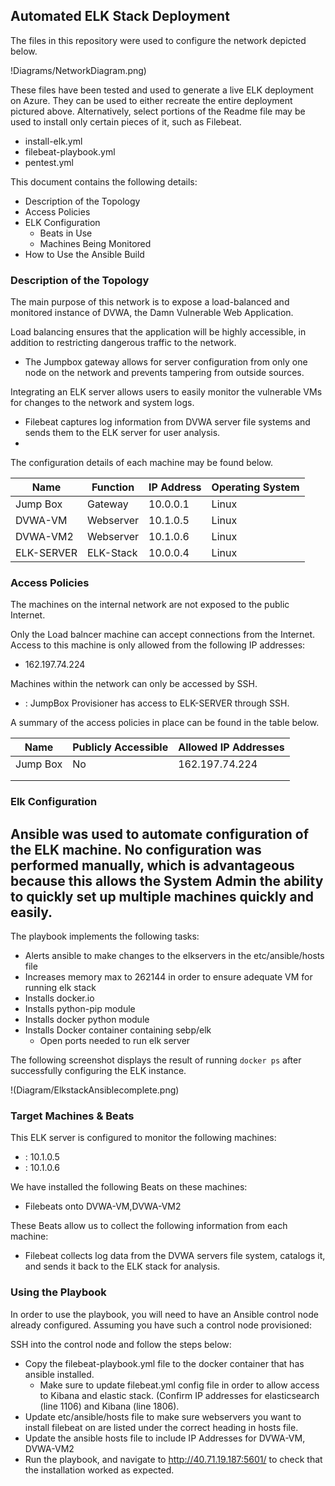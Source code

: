 ## Automated ELK Stack Deployment

The files in this repository were used to configure the network depicted below.

!Diagrams/NetworkDiagram.png)

These files have been tested and used to generate a live ELK deployment on Azure. They can be used to either recreate the entire deployment pictured above. Alternatively, select portions of the Readme file may be used to install only certain pieces of it, such as Filebeat.

  - install-elk.yml
  - filebeat-playbook.yml
  - pentest.yml

This document contains the following details:
- Description of the Topology
- Access Policies
- ELK Configuration
  - Beats in Use
  - Machines Being Monitored
- How to Use the Ansible Build


### Description of the Topology

The main purpose of this network is to expose a load-balanced and monitored instance of DVWA, the Damn Vulnerable Web Application.

Load balancing ensures that the application will be highly accessible, in addition to restricting dangerous traffic to the network.
- The Jumpbox gateway allows for server configuration from only one node on the network and prevents tampering from outside sources. 

Integrating an ELK server allows users to easily monitor the vulnerable VMs for changes to the network  and system logs.
- Filebeat captures log information from DVWA server file systems and sends them to the ELK server for user analysis.
- 

The configuration details of each machine may be found below.


| Name     | Function | IP Address | Operating System |
|----------|----------|------------|------------------|
| Jump Box | Gateway  | 10.0.0.1   | Linux            |
| DVWA-VM  | Webserver| 10.1.0.5   | Linux            |
| DVWA-VM2 | Webserver| 10.1.0.6   | Linux            |
|ELK-SERVER| ELK-Stack| 10.0.0.4   | Linux            |

### Access Policies

The machines on the internal network are not exposed to the public Internet. 

Only the Load balncer machine can accept connections from the Internet. Access to this machine is only allowed from the following IP addresses:
- 162.197.74.224

Machines within the network can only be accessed by SSH.
- : JumpBox Provisioner has access to ELK-SERVER through SSH. 

A summary of the access policies in place can be found in the table below.

| Name     | Publicly Accessible | Allowed IP Addresses |
|----------|---------------------|----------------------|
| Jump Box | No                  | 162.197.74.224       |
|          |                     |                      |
|          |                     |                      |

### Elk Configuration

Ansible was used to automate configuration of the ELK machine. No configuration was performed manually, which is advantageous because
this allows the System Admin the ability to quickly set up multiple machines quickly and easily. 
- 

The playbook implements the following tasks:
- Alerts ansible to make changes to the elkservers in the etc/ansible/hosts file
- Increases memory max to 262144 in order to ensure adequate VM for running elk stack
- Installs docker.io
- Installs python-pip module
- Installs docker python module
- Installs Docker container containing sebp/elk
  - Open ports needed to run elk server

The following screenshot displays the result of running `docker ps` after successfully configuring the ELK instance.

!(Diagram/ElkstackAnsiblecomplete.png)

### Target Machines & Beats
This ELK server is configured to monitor the following machines:
- : 10.1.0.5
- : 10.1.0.6

We have installed the following Beats on these machines:
- Filebeats onto DVWA-VM,DVWA-VM2

These Beats allow us to collect the following information from each machine:
- Filebeat collects log data from the DVWA servers file system, catalogs it, and sends it back to the ELK stack for analysis. 
### Using the Playbook
In order to use the playbook, you will need to have an Ansible control node already configured. Assuming you have such a control node provisioned: 

SSH into the control node and follow the steps below:
- Copy the filebeat-playbook.yml file to the docker container that has ansible installed.
    - Make sure to update filebeat.yml config file in order to allow access to Kibana and elastic stack. (Confirm IP addresses for elasticsearch (line 1106) and Kibana (line 1806).
- Update etc/ansible/hosts file to make sure webservers you want to install filebeat on are listed under the correct heading in hosts file.
- Update the ansible hosts file to include IP Addresses for DVWA-VM, DVWA-VM2
- Run the playbook, and navigate to http://40.71.19.187:5601/ to check that the installation worked as expected.





